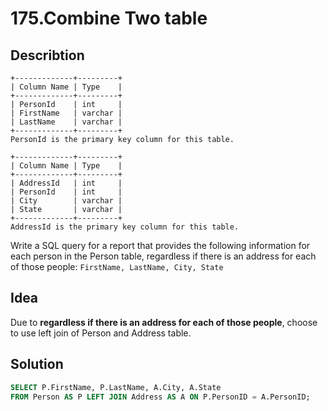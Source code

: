 # 175.Combine Two table
## Describtion
```
+-------------+---------+
| Column Name | Type    |
+-------------+---------+
| PersonId    | int     |
| FirstName   | varchar |
| LastName    | varchar |
+-------------+---------+
PersonId is the primary key column for this table.
```
```
+-------------+---------+
| Column Name | Type    |
+-------------+---------+
| AddressId   | int     |
| PersonId    | int     |
| City        | varchar |
| State       | varchar |
+-------------+---------+
AddressId is the primary key column for this table.
```
Write a SQL query for a report that provides the following information for each person in the Person table, regardless if there is an address for each of those people:
```FirstName, LastName, City, State```

## Idea
Due to **regardless if there is an address for each of those people**, choose to use left join of Person and Address table.

## Solution
 ```sql
SELECT P.FirstName, P.LastName, A.City, A.State
FROM Person AS P LEFT JOIN Address AS A ON P.PersonID = A.PersonID;
```
